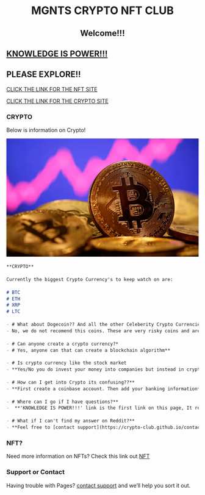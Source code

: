 <h1 align="center">MGNTS CRYPTO NFT CLUB</h1>
<h2 align="center">Welcome!!!</h2>

## [KNOWLEDGE IS POWER!!!](https://www.reddit.com/r/CryptoCurrency/) 

## PLEASE EXPLORE!!

[CLICK THE LINK FOR THE NFT SITE](https://crypto-club.github.io/nft/) 

[CLICK THE LINK FOR THE CRYPTO SITE](https://crypto-club.github.io/)

### CRYPTO

Below is information on Crypto!

![alt text](https://github.com/crypto-club/crypto-club.github.io/blob/main/image1.png?raw=true)

```markdown
**CRYPTO**

Currently the biggest Crypto Currency's to keep watch on are:

# BTC
# ETH
# XRP
# LTC

- # What about Dogecoin?? And all the other Celeberity Crypto Currencies!?* 
- No, we do not recomend this coins. These are very risky coins and are huge gambles

- # Can anyone create a crypto currency?*
- # Yes, anyone can that can create a blockchain algorithm**

- # Is crypto currency like the stock market
- **Yes/No you do invest your money into companies but instead in crypto its block chanin algorithms** **The Crypto Market runs 24/7** **The stock market opens at 8am and closes at 6pm**

- # How can I get into Crypto its confusing??**
- **First create a coinbase account. Then add your banking information** **Now your ready to buy crypto. Yes! its that easy**

- # Where can I go if I have questions?**
-  **'KNOWLEDGE IS POWER!!!' link is the first link on this page, It redirects you to the reddit crypto forum. Many questions you may have are answered here**

- # What if I can't find my answer on Reddit?**
- **Feel free to [contact support](https://crypto-club.github.io/contact-us/)**

```
### NFT?

Need more information on NFTs? Check this link out [NFT](https://crypto-club.github.io/nft/)

### Support or Contact

Having trouble with Pages? [contact support](https://crypto-club.github.io/contact-us/) and we’ll help you sort it out.

